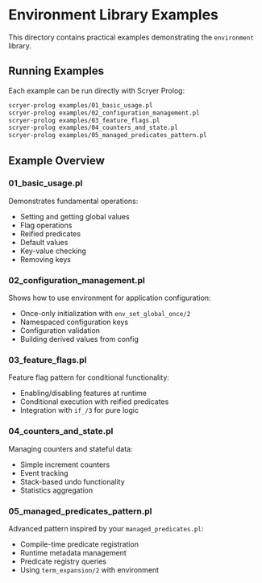 # Environment Library Examples

This directory contains practical examples demonstrating the `environment` library.

## Running Examples

Each example can be run directly with Scryer Prolog:

```bash
scryer-prolog examples/01_basic_usage.pl
scryer-prolog examples/02_configuration_management.pl
scryer-prolog examples/03_feature_flags.pl
scryer-prolog examples/04_counters_and_state.pl
scryer-prolog examples/05_managed_predicates_pattern.pl
```

## Example Overview

### 01_basic_usage.pl
Demonstrates fundamental operations:
- Setting and getting global values
- Flag operations
- Reified predicates
- Default values
- Key-value checking
- Removing keys

### 02_configuration_management.pl
Shows how to use environment for application configuration:
- Once-only initialization with `env_set_global_once/2`
- Namespaced configuration keys
- Configuration validation
- Building derived values from config

### 03_feature_flags.pl
Feature flag pattern for conditional functionality:
- Enabling/disabling features at runtime
- Conditional execution with reified predicates
- Integration with `if_/3` for pure logic

### 04_counters_and_state.pl
Managing counters and stateful data:
- Simple increment counters
- Event tracking
- Stack-based undo functionality
- Statistics aggregation

### 05_managed_predicates_pattern.pl
Advanced pattern inspired by your `managed_predicates.pl`:
- Compile-time predicate registration
- Runtime metadata management
- Predicate registry queries
- Using `term_expansion/2` with environment
